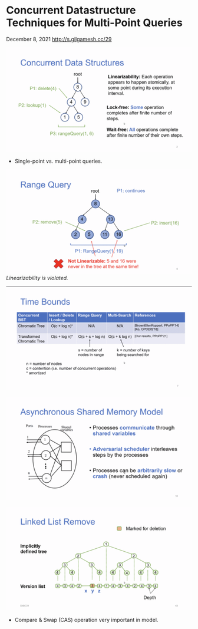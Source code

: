 <div class="next-subtitled"></div>

# Concurrent Datastructure Techniques for Multi-Point Queries

December 8, 2021
<http://s.gilgamesh.cc/29>

![](wei-concurrent-ds-techniques-for-multi-point-queries.md-assets/2021-12-08-21-08-56.png)

* Single-point vs. multi-point queries.

![](wei-concurrent-ds-techniques-for-multi-point-queries.md-assets/2021-12-08-21-11-49.png)
*Linearizability is violated.*

![](wei-concurrent-ds-techniques-for-multi-point-queries.md-assets/2021-12-08-21-12-11.png)

![](wei-concurrent-ds-techniques-for-multi-point-queries.md-assets/2021-12-08-21-14-16.png)

![](wei-concurrent-ds-techniques-for-multi-point-queries.md-assets/2021-12-08-21-45-00.png)

* Compare & Swap (CAS) operation very important in model.

